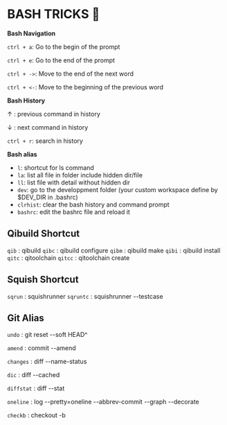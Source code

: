 # BASH TRICKS :lemon: 

**Bash Navigation**

`ctrl + a`: Go to the begin of the prompt

`ctrl + e`: Go to the end of the prompt

`ctrl + ->`: Move to the end of the next word

`ctrl + <-`: Move to the beginning of the previous word

**Bash History**

 &uarr; : previous command in history

 &darr; : next command  in history

`ctrl + r`: search in history

**Bash alias**

- `l`: shortcut for ls command
- `la`: list all file in folder include hidden dir/file
- `ll`: list file with detail without hidden dir
- `dev`: go to the developpment folder (your custom workspace define by $DEV_DIR in .bashrc)
- `clrhist`: clear the bash history and command prompt
- `bashrc`: edit the bashrc file and reload it



## Qibuild Shortcut

`qib` : qibuild
`qibc` : qibuild configure
`qibm` : qibuild make
`qibi` : qibuild install
`qitc` : qitoolchain
`qitcc` : qitoolchain create



## Squish Shortcut

`sqrun` : squishrunner
`sqruntc` : squishrunner --testcase



## Git Alias

`undo` : git reset --soft HEAD^

`amend` : commit --amend

`changes` : diff --name-status

`dic` : diff --cached

`diffstat` : diff --stat

`oneline` : log --pretty=oneline --abbrev-commit --graph --decorate

`checkb` : checkout -b